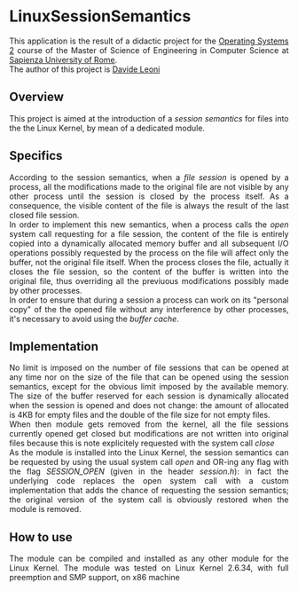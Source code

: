 # LinuxSessionSemantics
<p align="justify">
This application is the result of a didactic project for the
<a href="http://www.dis.uniroma1.it/~quaglia/DIDATTICA/SO-II-6CRM/">
Operating Systems 2</a> course of the Master of Science of
Engineering in Computer Science at <a href="http://cclii.dis.uniroma1.it/?q=it/msecs">Sapienza University of Rome</a>.
<br>
The author of this project is <a href="https://www.linkedin.com/in/leonidavide">Davide Leoni</a>
</p>
<h2>Overview</h2>
<p align="justify">
This project is aimed at the introduction of a <i>session semantics</i> for files into the the Linux Kernel, by mean of a dedicated module.
</p>
<h2>Specifics</h2>
<p align="justify">
According to the session semantics, when a <i>file session</i> is opened by a process, all the modifications made to the original file are not visible by any other process until the session is closed by the process itself. As a consequence, the visible content of the file is always the result of the last closed file session.
<br>
In order to implement this new semantics, when a process calls the <i>open</i> system call requesting for a file session, the content of the file is entirely copied into a dynamically allocated memory buffer and all subsequent I/O operations possibly requested by the process on the file will affect only the buffer, not the original file itself. When the process closes the file, actually it closes the file session, so the content of the buffer is written into the original file, thus overriding all the previuous modifications possibly made by other processes.
<br>
In order to ensure that during a session a process can work on its "personal copy" of the the opened file without any interference by other processes, it's necessary to avoid using the <i>buffer cache</i>.
</p>
<h2>Implementation</h2>
<p align="justify">
No limit is imposed on the number of file sessions that can be opened at any time nor on the size of the file that can be opened using the session semantics, except for the obvious limit imposed by the available memory.
The size of the buffer reserved for each session is dynamically allocated when the session is opened and does not change: the amount of allocated is 4KB for empty files and the double of the file size for not empty files.
<br>
When then module gets removed from the kernel, all the file sessions currently opened get closed but modifications are not written into original files because this is note explicitely requested with the system call <i>close</i>
<br>
As the module is installed into the Linux Kernel, the session semantics can be requested by using the usual system call <i>open</i> and OR-ing any flag with the flag <i>SESSION_OPEN</i> (given in the header <i>session.h</i>): in fact the underlying code replaces the open system call with a custom implementation that adds the chance of requesting the session semantics; the original version of the system call is obviously restored when the module is removed.
</p>
<h2>How to use</h2>
<p align="justify">
The module can be compiled and installed as any other module for the Linux Kernel.
The module was tested on Linux Kernel 2.6.34, with full preemption and SMP support, on x86 machine
</p>
